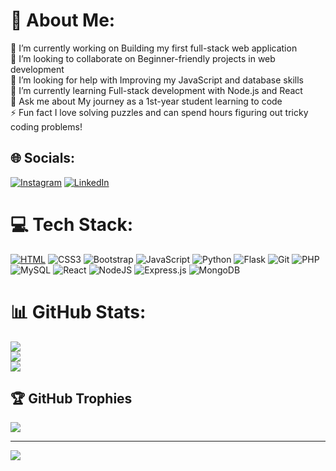 # 💫 About Me:
🔭 I’m currently working on Building my first full-stack web application<br>👯 I’m looking to collaborate on Beginner-friendly projects in web development<br>🤝 I’m looking for help with Improving my JavaScript and database skills<br>🌱 I’m currently learning  Full-stack development with Node.js and React<br>💬 Ask me about My journey as a 1st-year student learning to code<br>⚡ Fun fact I love solving puzzles and can spend hours figuring out tricky coding problems!


## 🌐 Socials:
[![Instagram](https://img.shields.io/badge/Instagram-%23E4405F.svg?logo=Instagram&logoColor=white)](https://www.instagram.com/learntodev.ka/) [![LinkedIn](https://img.shields.io/badge/LinkedIn-%230077B5.svg?logo=linkedin&logoColor=white)](https://www.linkedin.com/in/saad-kanani/)

# 💻 Tech Stack:
[![HTML](https://img.shields.io/badge/html5%20-%23E34F26.svg?&style=for-the-badge&logo=html5&logoColor=white)](https://github.com/yourusername/Portfolio-Website/search?l=html) ![CSS3](https://img.shields.io/badge/css3-%231572B6.svg?style=for-the-badge&logo=css3&logoColor=white) ![Bootstrap](https://img.shields.io/badge/bootstrap-%238511FA.svg?style=for-the-badge&logo=bootstrap&logoColor=white) ![JavaScript](https://img.shields.io/badge/javascript-%23323330.svg?style=for-the-badge&logo=javascript&logoColor=%23F7DF1E) ![Python](https://img.shields.io/badge/python-3670A0?style=for-the-badge&logo=python&logoColor=ffdd54) ![Flask](https://img.shields.io/badge/flask-%23000.svg?style=for-the-badge&logo=flask&logoColor=white) ![Git](https://img.shields.io/badge/git-%23F05033.svg?style=for-the-badge&logo=git&logoColor=white) ![PHP](https://img.shields.io/badge/php-%23777BB4.svg?style=for-the-badge&logo=php&logoColor=white) ![MySQL](https://img.shields.io/badge/mysql-4479A1.svg?style=for-the-badge&logo=mysql&logoColor=white) ![React](https://img.shields.io/badge/react-%2320232a.svg?style=for-the-badge&logo=react&logoColor=%2361DAFB) ![NodeJS](https://img.shields.io/badge/node.js-6DA55F?style=for-the-badge&logo=node.js&logoColor=white) ![Express.js](https://img.shields.io/badge/express.js-%23404d59.svg?style=for-the-badge&logo=express&logoColor=%2361DAFB) ![MongoDB](https://img.shields.io/badge/MongoDB-%234ea94b.svg?style=for-the-badge&logo=mongodb&logoColor=white)
# 📊 GitHub Stats:
![](https://github-readme-stats.vercel.app/api?username=Sa3d-Ka&theme=neon&hide_border=false&include_all_commits=true&count_private=true)<br/>
![](https://github-readme-streak-stats.herokuapp.com/?user=Sa3d-Ka&theme=neon&hide_border=false)<br/>
![](https://github-readme-stats.vercel.app/api/top-langs/?username=Sa3d-Ka&theme=neon&hide_border=false&include_all_commits=true&count_private=true&layout=compact)

## 🏆 GitHub Trophies
![](https://github-profile-trophy.vercel.app/?username=Sa3d-Ka&theme=radical&no-frame=false&no-bg=false&margin-w=4)

---
[![](https://visitcount.itsvg.in/api?id=Sa3d-Ka&icon=0&color=0)](https://visitcount.itsvg.in)

<!-- Proudly created with GPRM ( https://gprm.itsvg.in ) -->
